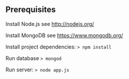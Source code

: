 Prerequisites
-------------

Install Node.js
  see http://nodejs.org/

Install MongoDB
  see https://www.mongodb.org/

Install project dependencies:
`> npm install`

Run database
`> mongod`

Run server:
`> node app.js`


